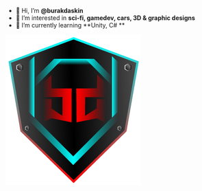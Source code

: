- :vulcan_salute:	 Hi, I’m **@burakdaskin**
- 👀 I’m interested in **sci-fi, gamedev, cars, 3D & graphic designs**
- 🌱 I’m currently learning **Unity, C# **


[![alt text](https://github.com/burakdaskin/burakdaskin/blob/main/LOGO.png?raw=true)](https://burakdaskin.com)

<!---
burakdaskin/burakdaskin is a ✨ special ✨ repository because its `README.md` (this file) appears on your GitHub profile.
You can click the Preview link to take a look at your changes.
--->
